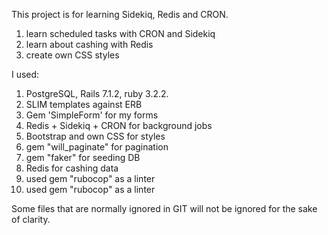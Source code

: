 This project is for learning Sidekiq, Redis and CRON.

1) learn scheduled tasks with CRON and Sidekiq
2) learn about cashing with Redis
3) create own CSS styles

I used:
1) PostgreSQL, Rails 7.1.2, ruby 3.2.2.
2) SLIM templates against ERB
3) Gem 'SimpleForm' for my forms
4) Redis + Sidekiq + CRON for background jobs
5) Bootstrap and own CSS for styles
6) gem "will_paginate" for pagination
7) gem "faker" for seeding DB
8) Redis for cashing data
9) used gem "rubocop" as a linter
9) used gem "rubocop" as a linter


Some files that are normally ignored in GIT will not be ignored for the sake of clarity.
